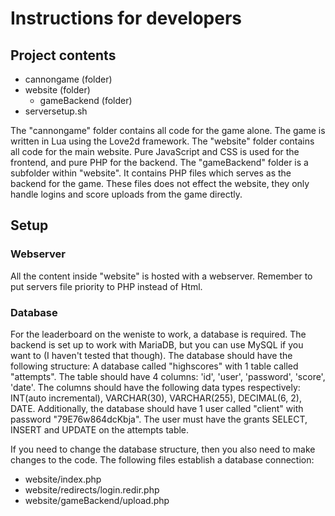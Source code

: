 # Instructions for developers

## Project contents

- cannongame (folder)
- website (folder)
    - gameBackend (folder)
- serversetup.sh

The "cannongame" folder contains all code for the game alone. The game is written in Lua using the Love2d framework.
The "website" folder contains all code for the main website. Pure JavaScript and CSS is used for the frontend, and pure PHP for the backend.
The "gameBackend" folder is a subfolder within "website". It contains PHP files which serves as the backend for the game. These files does not effect the website, they only handle logins and score uploads from the game directly.

## Setup

### Webserver

All the content inside "website" is hosted with a webserver. Remember to put servers file priority to PHP instead of Html.

### Database

For the leaderboard on the weniste to work, a database is required. The backend is set up to work with MariaDB, but you can use MySQL if you want to (I haven't tested that though).
The database should have the following structure:
A database called "highscores" with 1 table called "attempts". The table should have 4 columns: 'id', 'user', 'password', 'score', 'date'. The columns should have the following data types respectively: INT(auto incremental), VARCHAR(30), VARCHAR(255), DECIMAL(6, 2), DATE. Additionally, the database should have 1 user called "client" with password "79E76w864dcKbja". The user must have the grants SELECT, INSERT and UPDATE on the attempts table.

If you need to change the database structure, then you also need to make changes to the code. The following files establish a database connection:
- website/index.php
- website/redirects/login.redir.php
- website/gameBackend/upload.php